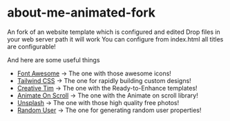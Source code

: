 # about-me-animated-fork
An fork of an website template which is configured and edited
Drop files in your web server path it will work
You can configure from index.html all titles are configurable!



And here are some useful things
* [Font Awesome](https://fontawesome.com/) -> The one with those awesome icons!
* [Tailwind CSS](https://tailwindcss.com/) -> The one for rapidly building custom designs!
* [Creative Tim](https://www.creative-tim.com) -> The one with the Ready-to-Enhance templates!
* [Animate On Scroll](https://michalsnik.github.io/aos/) -> The one with the Animate on scroll library!
* [Unsplash](https://unsplash.com/) -> The one with those high quality free photos!
* [Random User](https://randomuser.me/) -> The one for generating random user properties!
